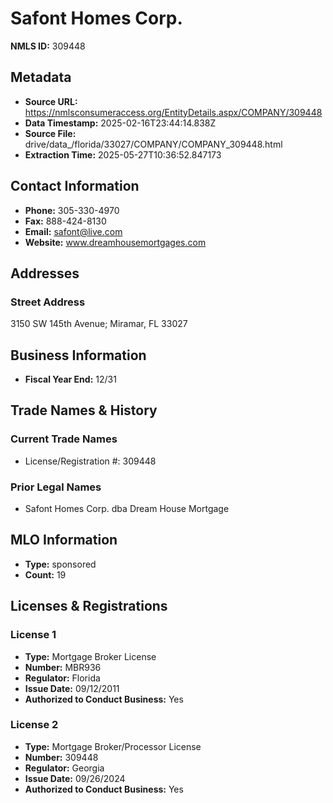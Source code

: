 # Safont Homes Corp.

**NMLS ID:** 309448

## Metadata
- **Source URL:** https://nmlsconsumeraccess.org/EntityDetails.aspx/COMPANY/309448
- **Data Timestamp:** 2025-02-16T23:44:14.838Z
- **Source File:** drive/data_/florida/33027/COMPANY/COMPANY_309448.html
- **Extraction Time:** 2025-05-27T10:36:52.847173

## Contact Information
- **Phone:** 305-330-4970
- **Fax:** 888-424-8130
- **Email:** safont@live.com
- **Website:** www.dreamhousemortgages.com

## Addresses
### Street Address
3150 SW 145th Avenue; Miramar, FL 33027

## Business Information
- **Fiscal Year End:** 12/31

## Trade Names & History
### Current Trade Names
- License/Registration #: 309448

### Prior Legal Names
- Safont Homes Corp. dba Dream House Mortgage

## MLO Information
- **Type:** sponsored
- **Count:** 19

## Licenses & Registrations

### License 1
- **Type:** Mortgage Broker License
- **Number:** MBR936
- **Regulator:** Florida
- **Issue Date:** 09/12/2011
- **Authorized to Conduct Business:** Yes

### License 2
- **Type:** Mortgage Broker/Processor License
- **Number:** 309448
- **Regulator:** Georgia
- **Issue Date:** 09/26/2024
- **Authorized to Conduct Business:** Yes
